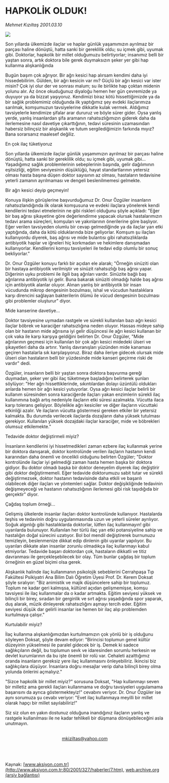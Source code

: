 # HAPKOLİK OLDUK!

*Mehmet Kızıltaş 2001.03.10*

<div>
 <img border="0" src="/web/20020222190731im_/http://www.aksiyon.com.tr/2001/327/resimler/Hap.jpg"/>
 <p class="spot">
  Son yıllarda ülkemizde ilaçlar ve  haplar günlük yaşamımızın ayrılmaz bir parçası haline dönüştü, hatta  sanki bir gereklilik oldu; su içmek  gibi, uyumak gibi. Doktorlar,  hapkolik bir millet olduğumuzu  belirtiyorlar; insanımız belli bir yaştan sonra, artık doktora bile  gerek duymaksızın şeker yer gibi  hap kullanma alışkanlığında
 </p>
 <p class="metin">
 </p>
 <p class="metin">
  Bugün başım çok ağrıyor. Bir ağrı kesici hap alırsam kendimi daha iyi hissedebilirim. Gülden, bir ağrı kesicin var mı? Güçlü bir ağrı kesici var ister misin? Çok iyi olur der ve sonrası malum; su ile birlikte hap çoktan midenin yolunu alır. Az önce okuduğunuz diyaloğu hemen her gün çevremizde ya duyuyor ya da bizzat yaşıyoruz. Kendimizi biraz kötü hissettiğimizde ya da bir sağlık problemimiz olduğunda ilk yaptığımız şey evdeki ilaçlarımıza sarılmak, komşumuzun tavsiyelerine dikkatle kulak vermek. Aldığımız tavsiyelerle kendimize şifalar arar dururuz ve böyle sürer gider. Oysa yanlış yerde, yanlış insanlardan şifa aramanın rahatsızlığımızın giderek daha da ilerlemesine nasıl davetiye çıkarttığının, tedavi süresinin uzamasından habersiz bilinçsiz bir alışkanlık ve tutum sergilediğimizin farkında mıyız? Bana sorarsanız maalesef değiliz.
 </p>
 <p class="metin">
  En çok ilaç tüketiyoruz
 </p>
 <p class="metin">
  Son yıllarda ülkemizde ilaçlar günlük yaşamımızın ayrılmaz bir parçası haline dönüştü, hatta sanki bir gereklilik oldu; su içmek gibi, uyumak gibi... Yaşadığımız sağlık problemlerinin sebeplerinin başında, gelir dağılımının eşitsizliği, eğitim seviyesinin düşüklüğü, hayat standartlarının yetersiz olması hasta başına düşen doktor sayısının az olması, hastaların tedavisine yeterli zamanın ayrılmaması ve dengeli beslenilmemesi gelmekte.
 </p>
 <p class="metin">
  Bir ağrı kesici deyip geçmeyin!
 </p>
 <p class="metin">
  Konuya ilişkin görüşlerine başvurduğumuz Dr. Onur Özgüler insanların rahatsızlandığında ilk olarak komşusuna ve evdeki ilaçlara yönelerek kendi kendilerini tedavi etmelerinin ne gibi riskleri olduğunu şöyle açıkladı: "Eğer bir baş ağrısı şikayetine göre değerlendirme yapacak olursak hastalarımızın tedavi arama süreçleri, komşuları ve yakınlarının önerilerine göre başlıyor. Eğer verilen tavsiyeden olumlu bir cevap gelmediğinde ya da ilaçlar yan etki yaptığında, daha da kötü olduklarında bize geliyorlar. Komşum şu ilaçları kullanıyordu diyerek, baş ağrısı ve mide bulantısı gibi rahatsızlıklarda antibiyotik haplar ve iğneleri hiç korkmadan ve hekimlere danışmadan kullanıyorlar. Kendilerini komşu tavsiyeleri ile tedavi edip olumlu bir sonuç bekliyorlar."
 </p>
 <p class="metin">
  Dr. Onur Özgüler konuyu farklı bir açıdan ele alarak; "Örneğin sinüziti olan bir hastaya antibiyotik verilmiştir ve sinüzit rahatsızlığı baş ağrısı yapar. Diğerinin uyku problemi ile ilgili baş ağrıları vardır. Sinüzite bağlı baş ağrılarına antibiyotik iyi gelir. Buna bakarak sinüziti olmadığı halde baş ağrısı için antibiyotik alanlar oluyor. Alınan yanlış bir antibiyotik bir insan vücudunda mikrop dengesinin bozulması, ishal ve vücudun hastalıklara karşı direncini sağlayan bakterilerin ölümü ile vücud dengesinin bozulması gibi problemler oluşturur" diyor.
 </p>
 <p class="metin">
  Mide kanserine davetiye...
 </p>
 <p class="metin">
  Doktor tavsiyesine uymadan rastgele ve sürekli kullanılan bazı ağrı kesici ilaçlar böbrek ve karaciğer rahatsızlığına neden oluyor. Hassas mideye sahip olan bir hastanın mide ağrısına iyi gelir düşüncesi ile ağrı kesici kullanan bir çok vaka ile karşı karşıya geldiğini belirten Dr. Onur Özgüler, "Mide ağrılarının geçmesi için kullanılan bir çok ağrı kesici midedeki ülseri ve şikayetleri daha da artırır. Yanlış davranışları yüzünden mide kanaması geçiren hastalarla sık karşılaşıyoruz. Biraz daha ileriye gidecek olursak mide ülseri olan hastaların belli bir yüzdesinde mide kanseri geçirme riski de vardır" dedi.
 </p>
 <p class="metin">
  Özgüler, insanların belli bir yaştan sonra doktora başvurma gereği duymadan, şeker yer gibi ilaç tüketmeye başladığını belirterek şunları söylüyor: "Her ağrı hissettiklerinde, sıkıntılardan dolayı üzüntülü oldukları anlarda hemen bir ağrı kesici yutuyorlar. Oysa ağrı kesici ilaçlar belirli bir kullanım süresinden sonra karaciğerde ilaçları yakan enzimlerin sürekli ilaç kullanımına bağlı artış nedeniyle ilaçların etki süresi azalmakta. Vücutta ilaca karşı tolerans gelişiyor. Böylelikle ağrı kesiciler ve diğer ilaçların vücuttaki etkinliği azalır. Ve ilaçların vücutta göstermesi gereken etkiler bir yetersiz kalmakta. Bu durumda verilecek ilaçlarda dozajların daha yüksek tutulması gerekiyor. Kullanılan yüksek dozajdaki ilaçlar karaciğer, mide ve böbrekleri olumsuz etkilemekte."
 </p>
 <p class="metin">
  Tedavide doktor değiştirmeli miyiz?
 </p>
 <p class="metin">
  İnsanların kendilerini iyi hissetmedikleri zaman ezbere ilaç kullanmak yerine bir doktora danışarak, doktor kontrolünde verilen ilaçların hastanın kendi kararından daha önemli ve öncelikli olduğunu belirten Özgüler; "Doktor kontrolünde ilaçlar iyi gelmediği zaman hasta hemen başka bir doktora gidiyor. Bu doktor olmadı başka bir doktor deneyelim diyerek ilaç değiştirir gibi doktor değiştirmemeli. Eğer tedavide doktorumuzu sabit tutar ve sürekli değiştirmezsek, doktor hastanın tedavisinde daha etkili ve başarılı olabilecek diğer ilaçları ve yöntemleri sağlar. Doktor değişikliğinde tedavinin değişmeyeceği ve hastanın rahatsızlığının ilerlemesi gibi risk taşıdığıda bir gerçektir" diyor.
 </p>
 <p class="metin">
  Çağdaş toplum örneği...
 </p>
 <p class="metin">
  Gelişmiş ülkelerde insanlar ilaçları doktor kontrolünde kullanıyor. Hastalarda teşhis ve tedavinin doğru uygulanmasında uzun ve yeterli süreler ayrılıyor. Soğuk algınlığı gibi hastalıklarda doktorlar, lütfen ilaç kullanmayın! gibi uyarılarda bulunuyor. Kullanılan her türlü ilaç yan etki potansiyeline sahip ve hastalığın doğal sürecini uzatıyor. Bol bol mendil değiştirerek burnunuzu temizleyin, beslenmenize dikkat edip dinlenin gibi uyarılar yapılıyor. Bu uyarıları dikkate alan insanlar zorunlu olmadıkça ilaç kullanmayı kabul etmiyorlar. Tedavide başarı doktordan çok, hastaların dikkatli ve titiz davranması ile gerçekleşebilecek bir olay. Tüm bunlar çağdaş bir toplum örneğinin en güzel biçimi olsa gerek.
 </p>
 <p class="metin">
  Alışkanlık halinde ilaç kullanmanın psikolojik sebeblerini Cerrahpaşa Tıp Fakültesi Psikiyatri Ana Bilim Dalı Öğretim Üyesi Prof. Dr. Kerem Doksat şöyle sıralıyor: "Biz animistik ve majik düşüncelere sahip bir toplumuz. Toplum ne kadar geri kalmışsa, kültürel açıdan gelişmemişse, komşu tavsiyesi ile ilaç kullanmalar da o kadar artmakta. Eğitim seviyesi yüksek ve bilinçli bir birey, sıradan bir gerginlik ve sırt ağrısı yaşadığında spor yaparak, duş alarak, müzik dinleyerek rahatsızlığını aşmayı tercih eder. Eğitim seviyesi düşük dar gelirli insanlar ise hemen bir ilaç alıp problemden kurtulmaya çalışır."
 </p>
 <p class="metin">
  Kurtulabilir miyiz?
 </p>
 <p class="metin">
  İlaç kullanma alışkanlığımızdan kurtulmamızın çok yönlü bir iş olduğunu söyleyen Doksat, şöyle devam ediyor: "Birincisi toplumun genel kültür düzeyinin yükselmesi ile paralel gidecek bir iş. Demek ki sadece sağlıkçıların değil, bu toplumun sevk ve idaresinden sorumlu herkesin ve devlet kurumlarının da bu işte önemli bir rolü var. Cehaleti azalttığımız oranda insanların gereksiz yere ilaç kullanmasını önleyebiliriz. İkincisi biz sağlıkçılara düşüyor. İnsanlara doğru mesajlar verip daha bilinçli birey olma yolunda önlerini açmalıyız."
 </p>
 <p class="metin">
  "Sizce hapkolik bir millet miyiz?" sorusuna Doksat, "Hap kullanmayı seven bir milletiz ama gerekli ilaçları kullanmama ve doğru tavsiyeleri uygulamama başarısını da ayrıca göstermekteyiz!" cevabını veriyor. Dr. Onur Özgüler ise aynı sorumuza şu cevabı veriyor: "Evet ilaç kullanmaya meyilli bir millet olarak hapçı bir millet sayılabiliriz!"
 </p>
 <p class="metin">
  Siz siz olun en yakın dostunuz olduğuna inandığınız ilaçların yanlış ve rastgele kullanılması ile ne kadar tehlikeli bir düşmana dönüşebileceğini asla unutmayın.
 </p>
 <br/>
 <center>
  <a class="anaorta" href="http://web.archive.org/web/20020222190731/mailto:mkiziltas@yahoo.com">
   mkiziltas@yahoo.com
  </a>
 </center>
 <br/>
 <br/>
 <br/>
</div>

Kaynak: [www.aksiyon.com.tr](http://www.aksiyon.com.tr:80/2001/327/haberler/7.htm), [web.archive.org (arşiv bağlantısı)](http://web.archive.org/web/20020222190731/http://www.aksiyon.com.tr:80/2001/327/haberler/7.htm)
